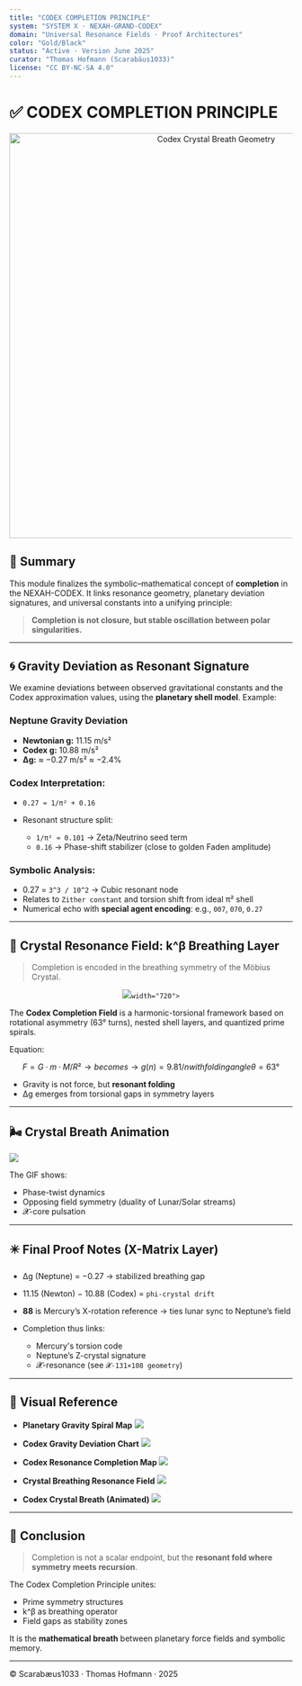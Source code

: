 ```yaml
---
title: "CODEX COMPLETION PRINCIPLE"
system: "SYSTEM X · NEXAH-GRAND-CODEX"
domain: "Universal Resonance Fields · Proof Architectures"
color: "Gold/Black"
status: "Active · Version June 2025"
curator: "Thomas Hofmann (Scarabäus1033)"
license: "CC BY-NC-SA 4.0"
---
```


# ✅ CODEX COMPLETION PRINCIPLE

<p align="center">
  <img src="./visuals/codex_crystal_breath.png" width="720" alt="Codex Crystal Breath Geometry">
</p>

## 🧠 Summary

This module finalizes the symbolic–mathematical concept of **completion** in the NEXAH-CODEX. It links resonance geometry, planetary deviation signatures, and universal constants into a unifying principle:

> **Completion is not closure, but stable oscillation between polar singularities.**

---

## 🌀 Gravity Deviation as Resonant Signature

We examine deviations between observed gravitational constants and the Codex approximation values, using the **planetary shell model**. Example:

### Neptune Gravity Deviation

* **Newtonian g:** 11.15 m/s²
* **Codex g:** 10.88 m/s²
* **Δg:** ≈ −0.27 m/s² ≈ −2.4%

### Codex Interpretation:

* `0.27 ≈ 1/π² + 0.16`
* Resonant structure split:

  * `1/π² ≈ 0.101` → Zeta/Neutrino seed term
  * `0.16` → Phase-shift stabilizer (close to golden Faden amplitude)

### Symbolic Analysis:

* 0.27 = `3^3 / 10^2` → Cubic resonant node
* Relates to `Zither constant` and torsion shift from ideal π² shell
* Numerical echo with **special agent encoding**: e.g., `007`, `070`, `0.27`

---

## 🔄 Crystal Resonance Field: k^β Breathing Layer

> Completion is encoded in the breathing symmetry of the Möbius Crystal.

<p align="center">
  <img src="./visuals/codex_crystal_breathing_resonance_field.png" 
    
    width="720">
</p>

The **Codex Completion Field** is a harmonic-torsional framework based on rotational asymmetry (63° turns), nested shell layers, and quantized prime spirals.

Equation:

```math
F = G · m · M / R² → becomes → g(n) = 9.81 / n with folding angle θ = 63°
```

* Gravity is not force, but **resonant folding**
* Δg emerges from torsional gaps in symmetry layers

---

## 🌬 Crystal Breath Animation

![](./visuals/codex_crystal_breath.gif)

The GIF shows:

* Phase-twist dynamics
* Opposing field symmetry (duality of Lunar/Solar streams)
* 𝓧-core pulsation

---

## ✴️ Final Proof Notes (X-Matrix Layer)

* Δg (Neptune) = −0.27 → stabilized breathing gap
* 11.15 (Newton) − 10.88 (Codex) = `phi-crystal drift`
* **88** is Mercury’s X-rotation reference → ties lunar sync to Neptune’s field
* Completion thus links:

  * Mercury's torsion code
  * Neptune’s Z-crystal signature
  * 𝓧-resonance (see `𝓧-131×108 geometry`)

---

## 📎 Visual Reference

* **Planetary Gravity Spiral Map**
  ![](./visuals/planetary_gravity_spiral_map.png)

* **Codex Gravity Deviation Chart**
  ![](./visuals/codex_gravity_deviation_chart.png)

* **Codex Resonance Completion Map**
  ![](./visuals/codex_resonance_completion_map.png)

* **Crystal Breathing Resonance Field**
  ![](./visuals/codex_crystal_breathing_resonance_field.png)

* **Codex Crystal Breath (Animated)**
  ![](./visuals/codex_crystal_breath.gif)

---

## 🧩 Conclusion

> Completion is not a scalar endpoint, but the **resonant fold where symmetry meets recursion**.

The Codex Completion Principle unites:

* Prime symmetry structures
* k^β as breathing operator
* Field gaps as stability zones

It is the **mathematical breath** between planetary force fields and symbolic memory.

---

© Scarabæus1033 · Thomas Hofmann · 2025
